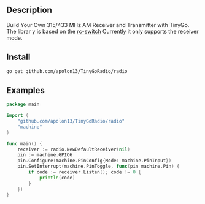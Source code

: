 ## Description

Build Your Own 315/433 MHz AM Receiver and Transmitter with TinyGo.
The librar y is based on the [rс-switch](https://github.com/sui77/rc-switch)
Currently it only supports the receiver mode.

## Install

```sh
go get github.com/apolon13/TinyGoRadio/radio
```

## Examples

```go
package main

import (
	"github.com/apolon13/TinyGoRadio/radio"
	"machine"
)

func main() {
	receiver := radio.NewDefaultReceiver(nil)
	pin := machine.GPIO6
	pin.Configure(machine.PinConfig{Mode: machine.PinInput})
	pin.SetInterrupt(machine.PinToggle, func(pin machine.Pin) {
		if code := receiver.Listen(); code != 0 {
			println(code)
		}
	})
}
```